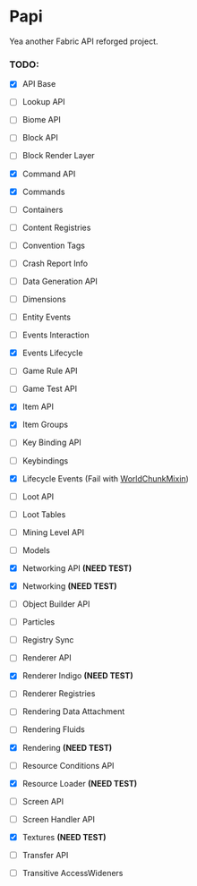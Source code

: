 # Papi
Yea another Fabric API reforged project.

### TODO:
- [x] API Base
- [ ] Lookup API
- [ ] Biome API
- [ ] Block API
- [ ] Block Render Layer
- [x] Command API
- [x] Commands
- [ ] Containers
- [ ] Content Registries
- [ ] Convention Tags
- [ ] Crash Report Info 
- [ ] Data Generation API
- [ ] Dimensions
- [ ] Entity Events
- [ ] Events Interaction
- [x] Events Lifecycle
- [ ] Game Rule API
- [ ] Game Test API
- [x] Item API
- [x] Item Groups
- [ ] Key Binding API
- [ ] Keybindings
- [x] Lifecycle Events (Fail with [WorldChunkMixin](src/main/java/net/fabricmc/fabric/mixin/event/lifecycle/client/WorldChunkMixin.java))
- [ ] Loot API
- [ ] Loot Tables
- [ ] Mining Level API
- [ ] Models
- [x] Networking API **(NEED TEST)**
- [x] Networking **(NEED TEST)**
- [ ] Object Builder API
- [ ] Particles
- [ ] Registry Sync
- [ ] Renderer API
- [x] Renderer Indigo **(NEED TEST)**
- [ ] Renderer Registries
- [ ] Rendering Data Attachment
- [ ] Rendering Fluids
- [x] Rendering **(NEED TEST)**
- [ ] Resource Conditions API
- [x] Resource Loader **(NEED TEST)**
- [ ] Screen API
- [ ] Screen Handler API
- [x] Textures **(NEED TEST)**
- [ ] Transfer API
- [ ] Transitive AccessWideners

